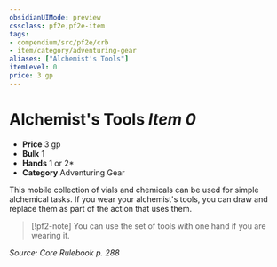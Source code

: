 ```yaml
---
obsidianUIMode: preview
cssclass: pf2e,pf2e-item
tags:
- compendium/src/pf2e/crb
- item/category/adventuring-gear
aliases: ["Alchemist's Tools"]
itemLevel: 0
price: 3 gp
---
```

# Alchemist's Tools *Item 0*  

- **Price** 3 gp
- **Bulk** 1
- **Hands** 1 or 2*
- **Category** Adventuring Gear

This mobile collection of vials and chemicals can be used for simple alchemical tasks. If you wear your alchemist's tools, you can draw and replace them as part of the action that uses them.

> [!pf2-note]
> You can use the set of tools with one hand if you are wearing it.

*Source: Core Rulebook p. 288*